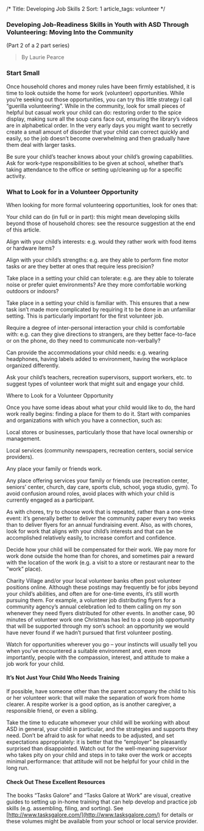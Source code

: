 /*
Title: Developing Job Skills 2
Sort: 1
article_tags: volunteer
*/


### Developing Job-Readiness Skills in Youth with ASD Through Volunteering: Moving Into the Community

(Part 2 of a 2 part series)
>By Laurie Pearce

### Start Small

Once household chores and money rules have been firmly established, it is time to look outside the home for work (volunteer) opportunities. While you’re seeking out those opportunities, you can try this little strategy I call “guerilla volunteering”.  While in the community, look for small pieces of helpful but casual work your child can do: restoring order to the spice display, making sure all the soup cans face out, ensuring the library’s videos are in alphabetical order. In the very early days you might want to secretly create a small amount of disorder that your child can correct quickly and easily, so the job doesn’t become overwhelming and then gradually have them deal with larger tasks.

Be sure your child’s teacher knows about your child’s growing capabilities. Ask for work-type responsibilities to be given at school, whether that’s taking attendance to the office or setting up/cleaning up for a specific activity.

### What to Look for in a Volunteer Opportunity

When looking for more formal volunteering opportunities, look for ones that:

Your child can do (in full or in part): this might mean developing skills beyond those of household chores: see the resource suggestion at the end of this article.

Align with your child’s interests: e.g. would they rather work with food items or hardware items?

Align with your child’s strengths: e.g. are they able to perform fine motor tasks or are they better at ones that require less precision?

Take place in a setting your child can tolerate: e.g. are they able to tolerate noise or prefer quiet environments? Are they more comfortable working outdoors or indoors?

Take place in a setting your child is familiar with. This ensures that a new task isn’t made more complicated by requiring it to be done in an unfamiliar setting. This is particularly important for the first volunteer job.

Require a degree of inter-personal interaction your child is comfortable with: e.g. can they give directions to strangers, are they better face-to-face or on the phone, do they need to communicate non-verbally?

Can provide the accommodations your child needs: e.g. wearing headphones, having labels added to environment, having the workplace organized differently.

Ask your child’s teachers, recreation supervisors, support workers, etc. to suggest types of volunteer work that might suit and engage your child.

Where to Look for a Volunteer Opportunity

Once you have some ideas about what your child would like to do, the hard work really begins: finding a place for them to do it. Start with companies and organizations with which you have a connection, such as:

Local stores or businesses, particularly those that have local ownership or management.

Local services (community newspapers, recreation centers, social service providers).

Any place your family or friends work.

Any place offering services your family or friends use (recreation center, seniors’ center, church, day care, sports club, school, yoga studio, gym). To avoid confusion around roles, avoid places with which your child is currently engaged as a participant.

As with chores, try to choose work that is repeated, rather than a one-time event:  it’s generally better to deliver the community paper every two weeks than to deliver flyers for an annual fundraising event. Also, as with chores, look for work that aligns with your child’s interests and that can be accomplished relatively easily, to increase comfort and confidence.

Decide how your child will be compensated for their work. We pay more for work done outside the home than for chores, and sometimes pair a reward with the location of the work (e.g. a visit to a store or restaurant near to the “work” place).

Charity Village and/or your local volunteer banks often post volunteer positions online. Although these postings may frequently be for jobs beyond your child’s abilities, and often are for one-time events, it’s still worth pursuing them. For example, a volunteer job distributing flyers for a community agency’s annual celebration led to them calling on my son whenever they need flyers distributed for other events. In another case, 90 minutes of volunteer work one Christmas has led to a coop job opportunity that will be supported through my son’s school: an opportunity we would have never found if we hadn’t pursued that first volunteer posting.

Watch for opportunities wherever you go – your instincts will usually tell you when you’ve encountered a suitable environment and, even more importantly, people with the compassion, interest, and attitude to make a job work for your child.

#### It’s Not Just Your Child Who Needs Training

If possible, have someone other than the parent accompany the child to his or her volunteer work: that will make the separation of work from home clearer. A respite worker is a good option, as is another caregiver, a responsible friend, or even a sibling.

Take the time to educate whomever your child will be working with about ASD in general, your child in particular, and the strategies and supports they need. Don’t be afraid to ask for what needs to be adjusted, and set expectations appropriately: it is better that the “employer” be pleasantly surprised than disappointed. Watch out for the well-meaning supervisor who takes pity on your child and steps in to take over the work or accepts minimal performance: that attitude will not be helpful for your child in the long run.

#### Check Out These Excellent Resources

The books “Tasks Galore” and “Tasks Galore at Work” are visual, creative guides to setting up in-home training that can help develop and practice job skills (e.g. assembling, filing, and sorting). See [http://www.tasksgalore.com/](http://www.tasksgalore.com/) for details or these volumes might be available from your school or local service provider.
